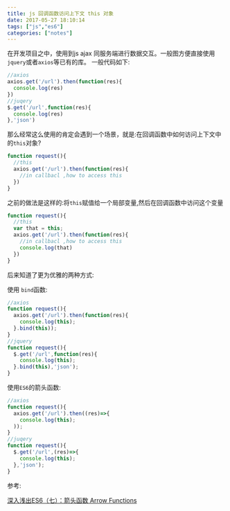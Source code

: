 ```yaml
---
title: js 回调函数访问上下文 this 对象
date: 2017-05-27 18:10:14
tags: ["js","es6"]
categories: ["notes"]
---
```

在开发项目之中，使用到js ajax 同服务端进行数据交互。一般图方便直接使用`jquery`或者`axios`等已有的库。
一般代码如下:
```js
//axios
axios.get('/url').then(function(res){
  console.log(res)
})
//juqery
$.get('/url',function(res){
  console.log(res)
},'json')
```
那么经常这么使用的肯定会遇到一个场景，就是:在回调函数中如何访问上下文中的`this`对象?
<!--more-->
```js
function request(){
  //this
  axios.get('/url').then(function(res){   
    //in callbacl ,how to access this
  })
}
```
之前的做法是这样的:将`this`赋值给一个局部变量,然后在回调函数中访问这个变量
```js
function request(){
  //this
  var that = this;
  axios.get('/url').then(function(res){   
    //in callbacl ,how to access this
    console.log(that)
  })
}
```
后来知道了更为优雅的两种方式:

使用 `bind`函数:
```js
//axios
function request(){
  axios.get('/url').then(function(res){
    console.log(this);
  }.bind(this));
}
//jquery
function request(){
  $.get('/url',function(res){
    console.log(this);
  }.bind(this),'json');
}
```
使用`ES6`的箭头函数:
```js
//axios
function request(){
  axios.get('/url').then((res)=>{
    console.log(this);
  ));
}
//juqery
function request(){
  $.get('/url',(res)=>{
    console.log(this);
  },'json');
}
```
参考:

[深入浅出ES6（七）：箭头函数 Arrow Functions](!http://www.infoq.com/cn/articles/es6-in-depth-arrow-functions)
